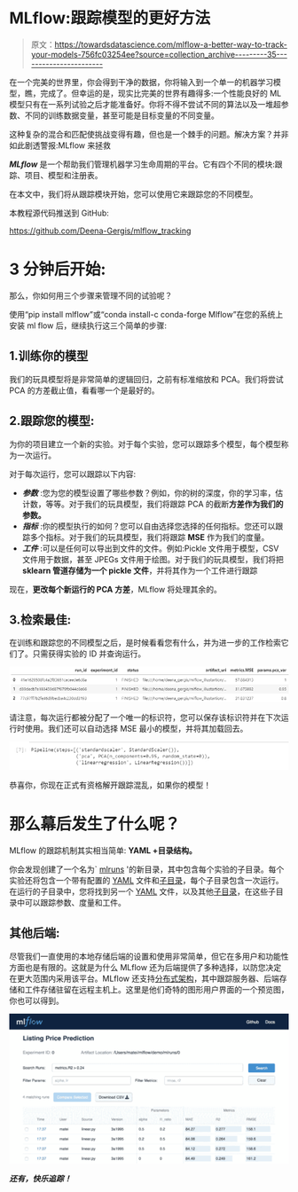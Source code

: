 # MLflow:跟踪模型的更好方法

> 原文：<https://towardsdatascience.com/mlflow-a-better-way-to-track-your-models-756fc03254ee?source=collection_archive---------35----------------------->

在一个完美的世界里，你会得到干净的数据，你将输入到一个单一的机器学习模型，瞧，完成了。但幸运的是，现实比完美的世界有趣得多:一个性能良好的 ML 模型只有在一系列试验之后才能准备好。你将不得不尝试不同的算法以及一堆超参数、不同的训练数据变量，甚至可能是目标变量的不同变量。

这种复杂的混合和匹配使挑战变得有趣，但也是一个棘手的问题。解决方案？并非如此剧透警报:MLflow 来拯救

***MLflow*** 是一个帮助我们管理机器学习生命周期的平台。它有四个不同的模块:跟踪、项目、模型和注册表。

在本文中，我们将从跟踪模块开始，您可以使用它来跟踪您的不同模型。

本教程源代码推送到 GitHub:

<https://github.com/Deena-Gergis/mlflow_tracking>  

# 3 分钟后开始:

那么，你如何用三个步骤来管理不同的试验呢？

使用“pip install mlflow”或“conda install-c conda-forge Mlflow”在您的系统上安装 ml flow 后，继续执行这三个简单的步骤:

## 1.训练你的模型

我们的玩具模型将是非常简单的逻辑回归，之前有标准缩放和 PCA。我们将尝试 PCA 的方差截止值，看看哪一个是最好的。

## 2.跟踪您的模型:

为你的项目建立一个新的实验。对于每个实验，您可以跟踪多个模型，每个模型称为一次运行。

对于每次运行，您可以跟踪以下内容:

*   ***参数*** :您为您的模型设置了哪些参数？例如，你的树的深度，你的学习率，估计数，等等。对于我们的玩具模型，我们将跟踪 PCA 的截断**方差作为我们的参数。**
*   ***指标*** :你的模型执行的如何？您可以自由选择您选择的任何指标。您还可以跟踪多个指标。对于我们的玩具模型，我们将跟踪 **MSE** 作为我们的度量。
*   ***工件*** :可以是任何可以导出到文件的文件。例如:Pickle 文件用于模型，CSV 文件用于数据，甚至 JPEGs 文件用于绘图。对于我们的玩具模型，我们将把 **sklearn 管道存储为一个 pickle 文件**，并将其作为一个工件进行跟踪

现在，**更改每个新运行的 PCA 方差**，MLflow 将处理其余的。

## 3.检索最佳:

在训练和跟踪您的不同模型之后，是时候看看您有什么，并为进一步的工作检索它们了。只需获得实验的 ID 并查询运行。

![](img/ea0b97d981e696f4defffade1f604caf.png)

请注意，每次运行都被分配了一个唯一的标识符，您可以保存该标识符并在下次运行时使用。我们还可以自动选择 MSE 最小的模型，并将其加载回去。

![](img/2269be274bd51eb19c91e5ce042e002f.png)

恭喜你，你现在正式有资格解开跟踪混乱，如果你的模型！

# 那么幕后发生了什么呢？

MLflow 的跟踪机制其实相当简单: **YAML +目录结构。**

你会发现创建了一个名为` [mlruns](https://github.com/Deena-Gergis/mlflow_tracking/tree/master/mlruns) '的新目录，其中包含每个实验的子目录。每个实验还将包含一个带有配置的 [YAML](https://github.com/Deena-Gergis/mlflow_tracking/blob/master/mlruns/1/meta.yaml) 文件和[子目录](https://github.com/Deena-Gergis/mlflow_tracking/tree/master/mlruns/1/41e1628508fc4a2f83651ceceede6d8a)，每个子目录包含一次运行。在运行的子目录中，您将找到另一个 [YAML](https://github.com/Deena-Gergis/mlflow_tracking/blob/master/mlruns/1/77c97ff7b2fe46d9becba4c230dd3193/meta.yaml) 文件，以及其他[子目录](https://github.com/Deena-Gergis/mlflow_tracking/tree/master/mlruns/1/77c97ff7b2fe46d9becba4c230dd3193)，在这些子目录中可以跟踪参数、度量和工件。

## 其他后端:

尽管我们一直使用的本地存储后端的设置和使用非常简单，但它在多用户和功能性方面也是有限的。这就是为什么 MLflow 还为后端提供了多种选择，以防您决定在更大范围内采用该平台。MLflow 还支持[分布式架构](https://www.mlflow.org/docs/latest/tracking.html#scenario-4-mlflow-with-remote-tracking-server-backend-and-artifact-stores)，其中跟踪服务器、后端存储和工件存储驻留在远程主机上。这里是他们奇特的图形用户界面的一个预览图，你也可以得到。

![](img/6558292896565921da53f83dbe3d05d3.png)

***还有，快乐追踪！***